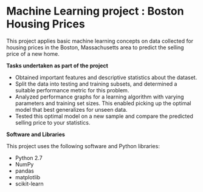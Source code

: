 # Machine Learning project : Boston Housing Prices 

This project applies  basic machine learning concepts on data collected for housing prices in the Boston, Massachusetts area to predict the selling price of a new home.

**Tasks undertaken as part of the project**
- Obtained important features and descriptive statistics about the dataset. 
- Split the data into testing and training subsets, and determined a suitable performance metric for this problem. 
- Analyzed performance graphs for a learning algorithm with varying parameters and training set sizes. This enabled picking up the optimal model that best generalizes for unseen data. 
- Tested this optimal model on a new sample and compare the predicted selling price to your statistics.

**Software and Libraries**

This project uses the following software and Python libraries:

- Python 2.7
- NumPy
- pandas
- matplotlib
- scikit-learn

